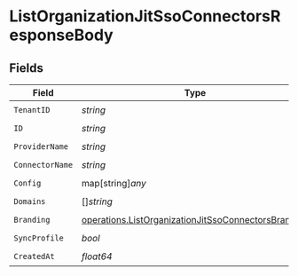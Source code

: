 # ListOrganizationJitSsoConnectorsResponseBody


## Fields

| Field                                                                                                                      | Type                                                                                                                       | Required                                                                                                                   | Description                                                                                                                |
| -------------------------------------------------------------------------------------------------------------------------- | -------------------------------------------------------------------------------------------------------------------------- | -------------------------------------------------------------------------------------------------------------------------- | -------------------------------------------------------------------------------------------------------------------------- |
| `TenantID`                                                                                                                 | *string*                                                                                                                   | :heavy_check_mark:                                                                                                         | N/A                                                                                                                        |
| `ID`                                                                                                                       | *string*                                                                                                                   | :heavy_check_mark:                                                                                                         | N/A                                                                                                                        |
| `ProviderName`                                                                                                             | *string*                                                                                                                   | :heavy_check_mark:                                                                                                         | N/A                                                                                                                        |
| `ConnectorName`                                                                                                            | *string*                                                                                                                   | :heavy_check_mark:                                                                                                         | N/A                                                                                                                        |
| `Config`                                                                                                                   | map[string]*any*                                                                                                           | :heavy_check_mark:                                                                                                         | arbitrary                                                                                                                  |
| `Domains`                                                                                                                  | []*string*                                                                                                                 | :heavy_check_mark:                                                                                                         | N/A                                                                                                                        |
| `Branding`                                                                                                                 | [operations.ListOrganizationJitSsoConnectorsBranding](../../models/operations/listorganizationjitssoconnectorsbranding.md) | :heavy_check_mark:                                                                                                         | N/A                                                                                                                        |
| `SyncProfile`                                                                                                              | *bool*                                                                                                                     | :heavy_check_mark:                                                                                                         | N/A                                                                                                                        |
| `CreatedAt`                                                                                                                | *float64*                                                                                                                  | :heavy_check_mark:                                                                                                         | N/A                                                                                                                        |